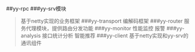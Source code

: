 ##yy-rpc
###yy-srv模块
>基于netty实现的业务框架
###yy-transport
>编解码框架
###yy-router
>服务代理模块，提供路由分发功能
###yy-monitor
>性能监控
>报警
###yy-analysis
>接口统计分析
>智能推荐
###yy-client
>基于netty实现和yy-srv的通讯组件
